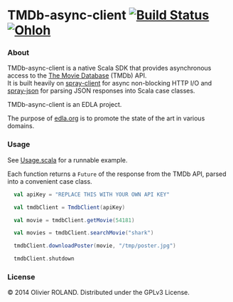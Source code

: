 # TMDb-async-client [![Build Status](https://buildhive.cloudbees.com/job/newca12/job/TMDb-async-client/badge/icon)](https://buildhive.cloudbees.com/job/newca12/job/TMDb-async-client/) [![Ohloh](https://www.ohloh.net/p/TMDb-async-client/widgets/project_thin_badge.gif)](https://www.ohloh.net/p/TMDb-async-client)

### About ###
TMDb-async-client is a native Scala SDK that provides asynchronous access to the [The Movie Database][1] (TMDb) API.  
It is built heavily on [spray-client][2] for async non-blocking HTTP I/O and [spray-json][3] for parsing JSON responses into Scala case classes.

TMDb-async-client is an EDLA project.

The purpose of [edla.org](http://www.edla.org) is to promote the state of the art in various domains.

### Usage

See [Usage.scala](https://github.com/newca12/TMDb-async-client/blob/master/src/main/scala/org/edla/tmdb/Usage.scala) for a runnable example.

Each function returns a `Future` of the response from the TMDb API, parsed into a convenient case class.

``` scala
  val apiKey = "REPLACE THIS WITH YOUR OWN API KEY"

  val tmdbClient = TmdbClient(apiKey)

  val movie = tmdbClient.getMovie(54181)

  val movies = tmdbClient.searchMovie("shark")

  tmdbClient.downloadPoster(movie, "/tmp/poster.jpg")

  tmdbClient.shutdown
```
### License ###
© 2014 Olivier ROLAND. Distributed under the GPLv3 License.

[1]: http://www.themoviedb.org/
[2]: http://spray.io/documentation/1.2.0/spray-client/
[3]: https://github.com/spray/spray-json